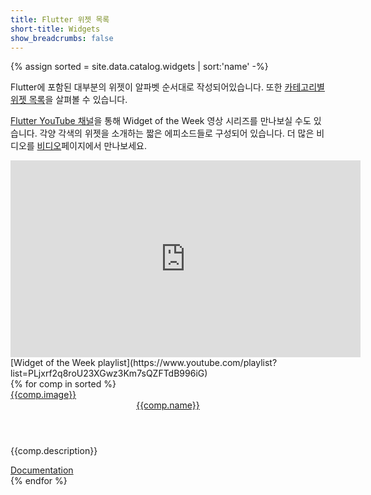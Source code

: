 ```yaml
---
title: Flutter 위젯 목록
short-title: Widgets
show_breadcrumbs: false
---
```


{% assign sorted = site.data.catalog.widgets | sort:'name' -%}

Flutter에 포함된 대부분의 위젯이 알파벳 순서대로 작성되어있습니다.
또한 [카테고리별 위젯 목록][catalog]을 살펴볼 수 있습니다.

[Flutter YouTube 채널]({{site.social.youtube}})을 통해 Widget of the Week
영상 시리즈를 만나보실 수도 있습니다. 각양 각색의 위젯을 소개하는 짧은 에피소드들로 구성되어
있습니다. 더 많은 비디오를 [비디오](/docs/resources/videos)페이지에서 만나보세요.

<iframe width="560" height="315" src="https://www.youtube.com/embed/b_sQ9bMltGU" frameborder="0" allow="accelerometer; autoplay; encrypted-media; gyroscope; picture-in-picture" allowfullscreen></iframe>
[Widget of the Week playlist](https://www.youtube.com/playlist?list=PLjxrf2q8roU23XGwz3Km7sQZFTdB996iG)

<div class="card-deck card-deck--responsive">
{% for comp in sorted %}
    <div class="card">
        <a href="{{comp.link}}">
            <div class="card-image-holder">
                {{comp.image}}
            </div>
        </a>
        <div class="card-body">
            <a href="{{comp.link}}"><header class="card-title">{{comp.name}}</header></a>
            <p class="card-text">{{comp.description}}</p>
        </div>
        <div class="card-footer card-footer--transparent">
            <a href="{{comp.link}}">Documentation</a>
        </div>
    </div>
{% endfor %}
</div>

[catalog]: /docs/development/ui/widgets
